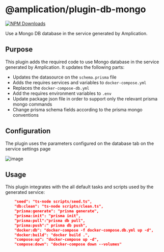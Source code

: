 # @amplication/plugin-db-mongo

[![NPM Downloads](https://img.shields.io/npm/dt/@amplication/plugin-db-mongo)](https://www.npmjs.com/package/@amplication/plugin-db-mongo) 

Use a Mongo DB database in the service generated by Amplication.

## Purpose

This plugin adds the required code to use Mongo database in the service generated by Amplication.
It updates the following parts:
- Updates the datasource on the `schema.prisma` file
- Adds the requires services and variables to `docker-compose.yml`
- Replaces the `docker-compose-db.yml` 
- Add the requires environment variables to `.env`
- Update package json file in order to support only the relevant prisma mongo commands 
- Change prisma schema fields according to the prisma mongo conventions

## Configuration
The plugin uses the parameters configured on the database tab on the service settings page

![image](https://user-images.githubusercontent.com/43705455/190962515-6ffc6751-71de-4acb-9a85-da9e7096f923.png)


## Usage

This plugin integrates with the all default tasks and scripts used by the generated service:
```json
    "seed": "ts-node scripts/seed.ts",
    "db:clean": "ts-node scripts/clean.ts",
    "prisma:generate": "prisma generate",
    "prisma:init": "prisma init",
    "prisma:pull":"prisma db pull",
    "prisma:push":" prisma db push",
    "docker:db": "docker-compose -f docker-compose.db.yml up -d",
    "docker:build": "docker build .",
    "compose:up": "docker-compose up -d",
    "compose:down": "docker-compose down --volumes"
```    
